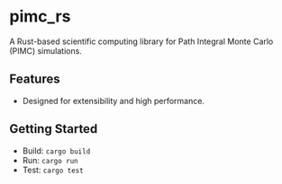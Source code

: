 # pimc\_rs

A Rust-based scientific computing library for Path Integral Monte Carlo (PIMC) simulations.

## Features

- Designed for extensibility and high performance.

## Getting Started

- Build: `cargo build`
- Run: `cargo run`
- Test: `cargo test`
